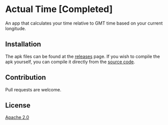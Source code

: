 # Actual Time [Completed]

An app that calculates your time relative to GMT time based on your current longitude.

## Installation

The apk files can be found at the [releases](https://gitlab.com/pc.chin/actual-time/releases) page.
If you wish to compile the apk yourself, you can compile it directly from the [source code](https://gitlab.com/pc.chin/actual-time/releases).

## Contribution

Pull requests are welcome.

## License
[Apache 2.0](https://www.apache.org/licenses/LICENSE-2.0)